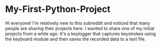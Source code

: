 # My-First-Python-Project
Hi everyone! I'm relatively new to this subreddit and noticed that many people are sharing their projects here. I wanted to share one of my initial projects from a while ago. It's a keylogger that captures keystrokes using the keyboard module and then saves the recorded data to a text file.
